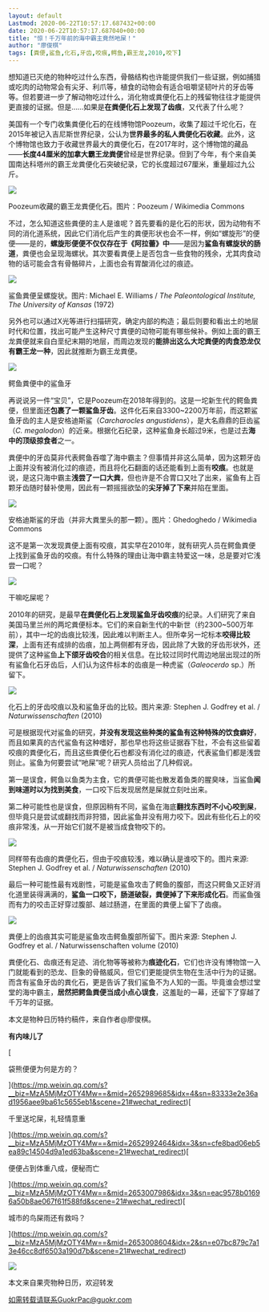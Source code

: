 ```yaml
---
layout: default
Lastmod: 2020-06-22T10:57:17.687432+00:00
date: 2020-06-22T10:57:17.687040+00:00
title: "惊！千万年前的海中霸主竟然吔屎！"
author: "廖俊棋"
tags: [粪便,鲨鱼,化石,牙齿,咬痕,鳄鱼,霸王龙,2010,咬下]
---
```


  

想知道已灭绝的物种吃过什么东西，骨骼结构也许能提供我们一些证据，例如捕猎或吃肉的动物常会有尖牙、利爪等，植食的动物会有适合咀嚼坚韧叶片的牙齿等等。但若要进一步了解动物吃过什么，消化物或粪便化石上的残留物往往才能提供更直接的证据。但是……如果是**在粪便化石上发现了齿痕**，又代表了什么呢？ 

美国有一个专门收集粪便化石的在线博物馆Poozeum，收集了超过千坨化石，在2015年被记入吉尼斯世界纪录，公认为**世界最多的私人粪便化石收藏**。此外，这个博物馆也致力于收藏世界最大的粪便化石，在2017年时，这个博物馆的藏品——**长度44厘米的加拿大霸王龙粪便**曾经是世界纪录。但到了今年，有个来自美国南达科塔州的霸王龙粪便化石突破纪录，它的长度超过67厘米，重量超过九公斤。

![](https://images.weserv.nl/?url=https%3A//mmbiz.qpic.cn/mmbiz_png/XsIwRJdqcduQbXr5NOXl4U8drLL0X5ibicZrmrHub0UAJ4n3ruiaePicDzgnqoGrNET2fqVtAh7nmoXB02SlgudKCQ/640%3Fwx_fmt%3Dpng)

Poozeum收藏的霸王龙粪便化石。图片：Poozeum / Wikimedia Commons

不过，怎么知道这些粪便的主人是谁呢？首先要看的是化石的形状，因为动物有不同的消化道系统，因此它们消化后产生的粪便形状也会不一样，例如“螺旋形”的便便——是的，**螺旋形便便不仅仅存在于《阿拉蕾》中**——是因为**鲨鱼有螺旋状的肠道**，粪便也会呈现海螺状。其次要看粪便上是否包含一些食物的残余，尤其肉食动物的话可能会含有骨骼碎片，上面也会有胃酸消化过的痕迹。

![](https://images.weserv.nl/?url=https%3A//mmbiz.qpic.cn/mmbiz_png/XsIwRJdqcduQbXr5NOXl4U8drLL0X5ibicjOVKqSMbLy5Whp3CsbAaOUM36H0KO9Vn7rrzBlJ88hYCQ4X1sqRoXg/640%3Fwx_fmt%3Dpng)

鲨鱼粪便呈螺旋状。图片: Michael E. Williams / _The Paleontological Institute, The University of Kansas_ (1972)

另外也可以通过X光等进行扫描研究，确定内部的构造；最后则要和看出土的地层时代和位置，找出可能产生这种尺寸粪便的动物可能有哪些候补。例如上面的霸王龙粪便就来自白垩纪末期的地层，而周边发现的**能排出这么大坨粪便的肉食恐龙仅有霸王龙一种**，因此就推断为霸王龙粪便。

![](https://images.weserv.nl/?url=https%3A//mmbiz.qpic.cn/mmbiz_jpg/XsIwRJdqcduQbXr5NOXl4U8drLL0X5ibicicibKke9KkQE7m2ialX3GkczpHjnhiapcpPSUf95v99lURmpo9ibYicetbOg/640%3Fwx_fmt%3Djpeg)

鳄鱼粪便中的鲨鱼牙

再说说另一件“宝贝”，它是Poozeum在2018年得到的。这是一坨新生代的鳄鱼粪便，但里面还**包裹了一颗鲨鱼牙齿**。这件化石来自3300~2200万年前，而这颗鲨鱼牙齿的主人是安格迪斯鲨（_Carcharocles angustidens_），是大名鼎鼎的巨齿鲨（_C. megalodon_）的近亲。根据化石纪录，这种鲨鱼身长超过9米，也是过去**海中的顶级掠食者**之一。

粪便中的牙齿莫非代表鳄鱼吞噬了海中霸主？但事情并非这么简单，因为这颗牙齿上面并没有被消化过的痕迹，而且将化石翻面的话还能看到上面有**咬痕**。也就是说，是这只海中霸主**浅尝了一口大粪**，但也许是不合胃口又吐了出来，鲨鱼有上百颗牙齿随时替补使用，因此有一颗摇摇欲坠的**尖牙掉了下来**并陷在里面。

![](https://images.weserv.nl/?url=https%3A//mmbiz.qpic.cn/mmbiz_jpg/XsIwRJdqcduQbXr5NOXl4U8drLL0X5ibic1AQXricJwWnm9wvVxyaiaibuTpoaqSGVSC4IqDjszkHniaibEnDHHDrIMxg/640%3Fwx_fmt%3Djpeg)

安格迪斯鲨的牙齿（并非大粪里头的那一颗）。图片：Ghedoghedo / Wikimedia Commons

这不是第一次发现粪便上面有咬痕，其实早在2010年，就有研究人员在鳄鱼粪便上找到鲨鱼牙齿的咬痕。有什么特殊的理由让海中霸主特爱这一味，总是要对它浅尝一口呢？

![](https://images.weserv.nl/?url=https%3A//mmbiz.qpic.cn/mmbiz_jpg/XsIwRJdqcduQbXr5NOXl4U8drLL0X5ibicicibKke9KkQE7m2ialX3GkczpHjnhiapcpPSUf95v99lURmpo9ibYicetbOg/640%3Fwx_fmt%3Djpeg)

干嘛吃屎呢？

2010年的研究，是最早**在粪便化石上发现鲨鱼牙齿咬痕**的纪录。人们研究了来自美国马里兰州的两坨粪便标本。它们的来自新生代的中新世（约2300~500万年前），其中一坨的齿痕比较浅，因此难以判断主人。但所幸另一坨标本**咬得比较深**，上面有还有成排的齿痕，加上两侧都有牙齿，因此除了大致的牙齿形状外，还提供了这种鲨鱼**上下颌牙齿咬合**的相关信息。在比较过同时代周边地层出现过的所有鲨鱼化石牙齿后，人们认为这件标本的齿痕是一种虎鲨（_Galeocerdo_ sp.）所留下。

![](https://images.weserv.nl/?url=https%3A//mmbiz.qpic.cn/mmbiz_png/XsIwRJdqcduQbXr5NOXl4U8drLL0X5ibicq9zBNzGhXSR5ffK5CZPq53kRvdVdVNrcEa6P0E4KeF74uT2dB8iaRkw/640%3Fwx_fmt%3Dpng)

化石上的牙齿咬痕以及和鲨鱼牙齿的比较。图片来源: Stephen J. Godfrey et al. / _Naturwissenschaften_ (2010)

可是根据现代对鲨鱼的研究，**并没有发现这些种类的鲨鱼有这种特殊的饮食癖好**，而且如果真的古代鲨鱼有这种嗜好，那也早也将这些证据吞下肚，不会有这些留着咬痕的粪便化石，而且这些粪便化石也都没有消化过的痕迹，代表鲨鱼们都是浅尝则止。鲨鱼为何要尝试“吔屎”呢？研究人员给出了几种假说。

第一是误食，鳄鱼以鱼类为主食，它的粪便可能也散发着鱼类的腥臭味，当鲨鱼**闻到味道时以为找到美食**，一口咬下后发现居然是屎就立刻吐出来。

第二种可能性也是误食，但原因稍有不同，鲨鱼在海底**翻找东西时不小心咬到屎**，但毕竟只是尝试或翻找而非狩猎，因此鲨鱼并没有用力咬下。因此有些化石上的咬痕非常浅，从一开始它们就不是被当成食物咬下的。

![](https://images.weserv.nl/?url=https%3A//mmbiz.qpic.cn/mmbiz_png/XsIwRJdqcduQbXr5NOXl4U8drLL0X5ibic9xjVvgrQVcWtjg897WTcnj7tfwha8LqJYCHibOnR2qzqic5vtrUeOsKw/640%3Fwx_fmt%3Dpng)

同样带有齿痕的粪便化石，但由于咬痕较浅，难以确认是谁咬下的。图片来源: Stephen J. Godfrey et al. / _Naturwissenschaften_ (2010)

最后一种可能性最有戏剧性，可能是鲨鱼攻击了鳄鱼的腹部，而这只鳄鱼又正好消化道里装得满满的，**鲨鱼一口咬下，肠道破裂，粪便掉了下来形成化石**。而鲨鱼强而有力的咬击正好穿过腹部、越过肠道，在里面的粪便上留下了齿痕。

![](https://images.weserv.nl/?url=https%3A//mmbiz.qpic.cn/mmbiz_png/XsIwRJdqcduQbXr5NOXl4U8drLL0X5ibicDPiaK4ZnVFQRK3YwPQwhNWlBStoEWTUibm17W7PJf2l4FIcOMfiadUrEw/640%3Fwx_fmt%3Dpng)

粪便上的齿痕其实可能是鲨鱼攻击鳄鱼腹部所留下。图片来源: Stephen J. Godfrey et al. / Naturwissenschaften volume (2010)

粪便化石、齿痕还有足迹、消化物等等被称为**痕迹化石**，它们也许没有博物馆一入门就能看到的恐龙、巨象的骨骼威风，但它们更能提供生物在生活中行为的证据。而含有鲨鱼牙齿的粪化石，更是告诉了我们鲨鱼不为人知的一面。毕竟谁会想过堂堂的海中霸主，**居然把鳄鱼粪便当成小点心误食**，这羞耻的一幕，还留下了穿越了千万年的证据。

本文是物种日历特约稿件，来自作者@廖俊棋。

**有内味儿了**

[

袋熊便便为何是方的？





](https://mp.weixin.qq.com/s?__biz=MzA5MjMzOTY4Mw==&mid=2652989685&idx=4&sn=83333e2e36ad1956aee9ba61c5655eb1&scene=21#wechat_redirect)[

千里送坨屎，礼轻情意重





](https://mp.weixin.qq.com/s?__biz=MzA5MjMzOTY4Mw==&mid=2652992464&idx=3&sn=cfe8bad06eb5ea89c14504d9a1ed63ba&scene=21#wechat_redirect)[

便便占到体重八成，便秘而亡





](https://mp.weixin.qq.com/s?__biz=MzA5MjMzOTY4Mw==&mid=2653007986&idx=3&sn=eac9578b01696a50b8ae067f61f588fd&scene=21#wechat_redirect)[

城市的鸟屎雨还有救吗？





](https://mp.weixin.qq.com/s?__biz=MzA5MjMzOTY4Mw==&mid=2653008604&idx=2&sn=e07bc879c7a13e46cc8df6503a190d7b&scene=21#wechat_redirect)

![](https://images.weserv.nl/?url=https%3A//mmbiz.qpic.cn/mmbiz_gif/XsIwRJdqcdssSokBIXlbIYLSV7ficQvjZ68jQJV3hjicgtlvsKDFib3lUHzMHHeoVPFuFlQ4iajh8UMCw7A0GhUiciag/640%3Fwx_fmt%3Dgif)

本文来自果壳物种日历，欢迎转发  

如需转载请联系GuokrPac@guokr.com

